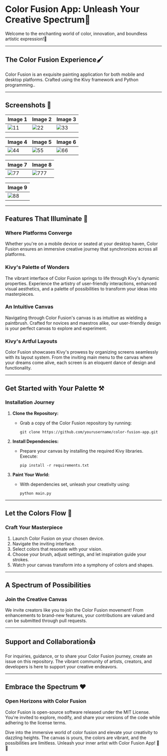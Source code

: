 # Color Fusion App: Unleash Your Creative Spectrum🎨

Welcome to the enchanting world of color, innovation, and boundless artistic expression!🌈

----

## The Color Fusion Experience🖌️

Color Fusion is an exquisite painting application for both mobile and desktop platforms. Crafted  using the Kivy framework and Python programming..

----

## Screenshots 📸


| Image 1 | Image 2 | Image 3| 
| ------- | ------- |------- |
|![11](https://github.com/chinmaywali/Shoping-App/assets/123446377/d2cd18bb-c795-40b2-895c-3e2d9adaee9e) | ![22](https://github.com/chinmaywali/Shoping-App/assets/123446377/3524f08e-7448-418e-8ea2-bf1a2a1921e3)| ![33](https://github.com/chinmaywali/Shoping-App/assets/123446377/1a589e27-afe9-4047-b8c9-68a1f4ccfb88) |

| Image 4 | Image 5 | Image 6| 
| ------- | ------- |------- |
|![44](https://github.com/chinmaywali/Shoping-App/assets/123446377/7c699005-84d8-46fb-80c2-663fc1bf35cd) | ![55](https://github.com/chinmaywali/Shoping-App/assets/123446377/0f23827a-6cfd-4d5b-9036-7db65f4075ea)|![66](https://github.com/chinmaywali/Shoping-App/assets/123446377/c1b37c8d-a903-4deb-afba-beac4d973bfb)|


| Image 7 | Image 8 | 
| ------- | ------- |
|![77](https://github.com/chinmaywali/Shoping-App/assets/123446377/13087727-3809-44f2-9604-0412aea7a484)|![777](https://github.com/chinmaywali/Shoping-App/assets/123446377/e99e2486-6b89-4ab6-8d98-1a6003bc452a)|

| Image 9 | 
| ------- | 
|![88](https://github.com/chinmaywali/Shoping-App/assets/123446377/b6d1fa6a-e103-4b05-bf62-76a952f39e93)| 

---

## Features That Illuminate 🎯

### Where Platforms Converge

 Whether you're on a mobile device or seated at your desktop haven, Color Fusion ensures an immersive creative journey that synchronizes across all platforms.

### Kivy's Palette of Wonders

The vibrant interface of Color Fusion springs to life through Kivy's dynamic properties. Experience the artistry of user-friendly interactions, enhanced visual aesthetics, and a palette of possibilities to transform your ideas into masterpieces.

### An Intuitive Canvas

Navigating through Color Fusion's canvas is as intuitive as wielding a paintbrush. Crafted for novices and maestros alike, our user-friendly design is your perfect canvas to explore and experiment.

### Kivy's Artful Layouts

Color Fusion showcases Kivy's prowess by organizing screens seamlessly with its layout system. From the inviting main menu to the canvas where your dreams come alive, each screen is an eloquent dance of design and functionality.

----
## Get Started with Your Palette ⚒️

### Installation Journey

1. **Clone the Repository:**
   - Grab a copy of the Color Fusion repository by running:
     ```
     git clone https://github.com/yourusername/color-fusion-app.git
     ```

2. **Install Dependencies:**
   - Prepare your canvas by installing the required Kivy libraries. Execute:
     ```
     pip install -r requirements.txt
     ```

3. **Paint Your World:**
   - With dependencies set, unleash your creativity using:
     ```
     python main.py
     ```

----

## Let the Colors Flow 🎨

### Craft Your Masterpiece

1. Launch Color Fusion on your chosen device.
2. Navigate the inviting interface.
3. Select colors that resonate with your vision.
4. Choose your brush, adjust settings, and let inspiration guide your strokes.
5. Watch your canvas transform into a symphony of colors and shapes.

----

## A Spectrum of Possibilities

### Join the Creative Canvas

We invite creators like you to join the Color Fusion movement! From enhancements to brand-new features, your contributions are valued and can be submitted through pull requests.

----

## Support and Collaboration👍

For inquiries, guidance, or to share your Color Fusion journey, create an issue on this repository. The vibrant community of artists, creators, and developers is here to support your creative endeavors.

----
## Embrace the Spectrum ❤️

### Open Horizons with Color Fusion

Color Fusion is open-source software released under the MIT License. You're invited to explore, modify, and share your versions of the code while adhering to the license terms.

Dive into the immersive world of color fusion and elevate your creativity to dazzling heights. The canvas is yours, the colors are vibrant, and the possibilities are limitless. Unleash your inner artist with Color Fusion App! 🎨🌟
